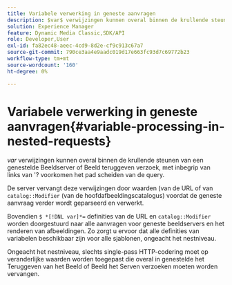 ```yaml
---
title: Variabele verwerking in geneste aanvragen
description: $var$ verwijzingen kunnen overal binnen de krullende steunen van een genestelde Beeldserver of Beeld teruggeven verzoek, met inbegrip van links van '? voorkomen het pad scheiden van de query.
solution: Experience Manager
feature: Dynamic Media Classic,SDK/API
role: Developer,User
exl-id: fa82ec48-aeec-4cd9-8d2e-cf9c913c67a7
source-git-commit: 790ce3aa4e9aadc019d17e663fc93d7c69772b23
workflow-type: tm+mt
source-wordcount: '160'
ht-degree: 0%

---
```


# Variabele verwerking in geneste aanvragen{#variable-processing-in-nested-requests}

$var$ verwijzingen kunnen overal binnen de krullende steunen van een genestelde Beeldserver of Beeld teruggeven verzoek, met inbegrip van links van &#39;? voorkomen het pad scheiden van de query.

De server vervangt deze verwijzingen door waarden (van de URL of van `catalog::Modifier` (van de hoofdafbeeldingscatalogus) voordat de geneste aanvraag verder wordt geparseerd en verwerkt.

Bovendien `$ *[!DNL var]*=` definities van de URL en `catalog::Modifier` worden doorgestuurd naar alle aanvragen voor geneste beeldservers en het renderen van afbeeldingen. Zo zorgt u ervoor dat alle definities van variabelen beschikbaar zijn voor alle sjablonen, ongeacht het nestniveau.

Ongeacht het nestniveau, slechts single-pass HTTP-codering moet op veranderlijke waarden worden toegepast die overal in genestelde het Teruggeven van het Beeld of Beeld het Serven verzoeken moeten worden vervangen.
